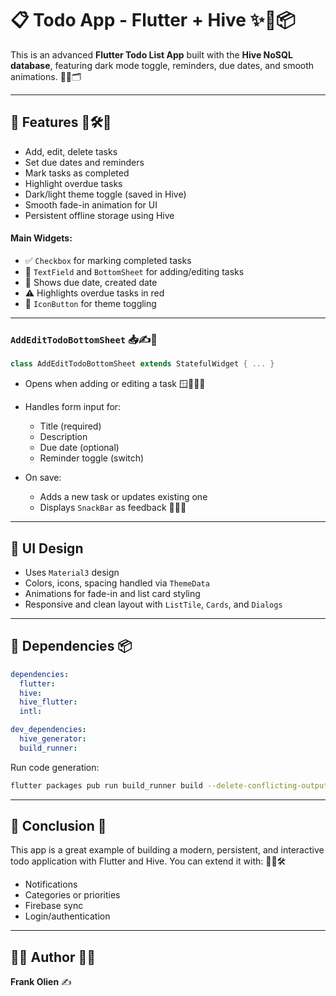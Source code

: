 # 📋 Todo App - Flutter + Hive ✨📝📦

This is an advanced **Flutter Todo List App** built with the **Hive NoSQL database**, featuring dark mode toggle, reminders, due dates, and smooth animations. 🧠📲🗂️

---

## 🚀 Features 🚧🛠️🎯

* Add, edit, delete tasks
* Set due dates and reminders
* Mark tasks as completed
* Highlight overdue tasks
* Dark/light theme toggle (saved in Hive)
* Smooth fade-in animation for UI
* Persistent offline storage using Hive


#### Main Widgets:

* ✅ `Checkbox` for marking completed tasks
* 📝 `TextField` and `BottomSheet` for adding/editing tasks
* 📅 Shows due date, created date
* ⚠️ Highlights overdue tasks in red
* 🌙 `IconButton` for theme toggling

---

### `AddEditTodoBottomSheet` 📥✍️🧾

```dart
class AddEditTodoBottomSheet extends StatefulWidget { ... }
```

* Opens when adding or editing a task 🪟🧑‍💻📌
* Handles form input for:

  * Title (required)
  * Description
  * Due date (optional)
  * Reminder toggle (switch)
* On save:

  * Adds a new task or updates existing one
  * Displays `SnackBar` as feedback 🥪📩📣

---

## 📱 UI Design

* Uses `Material3` design 
* Colors, icons, spacing handled via `ThemeData` 
* Animations for fade-in and list card styling 
* Responsive and clean layout with `ListTile`, `Cards`, and `Dialogs` 

---

## 🔧 Dependencies 📦

```yaml
dependencies:
  flutter:
  hive:
  hive_flutter:
  intl:

dev_dependencies:
  hive_generator:
  build_runner:
```

Run code generation:

```bash
flutter packages pub run build_runner build --delete-conflicting-outputs
```

---

## 📎 Conclusion 📌

This app is a great example of building a modern, persistent, and interactive todo application with Flutter and Hive. You can extend it with: 🚀🧱🛠️

* Notifications
* Categories or priorities
* Firebase sync
* Login/authentication

---

## 👨‍💻 Author 🧑‍💻

**Frank Olien** ✍

